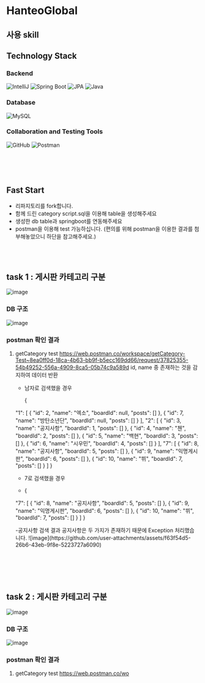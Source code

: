 # HanteoGlobal

## 사용 skill
<div>
    <h2>Technology Stack</h2>
    <section>
        <h3>Backend</h3>
        <img src="https://img.shields.io/badge/IntelliJ-000000?style=for-the-badge&logo=IntelliJ-&logoColor=white" alt="IntelliJ">
        <img src="https://img.shields.io/badge/Spring Boot-6DB33F?style=for-the-badge&logo=Spring Boot-&logoColor=white" alt="Spring Boot">
        <img src="https://img.shields.io/badge/JPA-6DB33F?style=for-the-badge&logo=JPA-&logoColor=white" alt="JPA">
        <img src="https://img.shields.io/badge/Java-4B4B77?style=for-the-badge&logo=Java-&logoColor=white" alt="Java">
    </section>
    <section>
        <h3>Database</h3>
        <img src="https://img.shields.io/badge/MySQL-4479A1?style=for-the-badge&logo=MySQL-&logoColor=white" alt="MySQL">
    </section>
    <section>
        <h3>Collaboration and Testing Tools</h3>
        <img src="https://img.shields.io/badge/GitHub-181717?style=for-the-badge&logo=GitHub-&logoColor=white" alt="GitHub">
        <img src="https://img.shields.io/badge/Postman-FF6C37?style=for-the-badge&logo=Postman&logoColor=white" alt="Postman">
    </section>
</div>
</br></br></br></br>

## Fast Start
- 리파지토리를 fork합니다.
- 함께 드린 category script.sql을 이용해 table을 생성해주세요
- 생성한 db table과 springboot를 연동해주세요
- postman을 이용해 test 가능하십니다.
(편의를 위해 postman을 이용한 결과를 첨부해놓았으니 하단을 참고해주세요.)
</br></br></br></br>

## task 1 : 게시판 카테고리 구분
![image](https://github.com/user-attachments/assets/9e1ca0c0-2848-491a-861a-c2b6f072d8e9)

### DB 구조
![image](https://github.com/user-attachments/assets/665156da-901b-4aab-9f69-ef6fd9a795f6)

### postman 확인 결과
1. getCategory test
   https://web.postman.co/workspace/getCategory-Test~8ea0ff0d-18ca-4b63-bb9f-b5ecc169dd66/request/37825355-54b49252-556a-4909-8ca5-05b74c9a589d
   id, name 중 존재하는 것을 감지하여 데이터 반환

   - 남자로 검색했을 경우
     <p>
       {
    "1": [
        {
            "id": 2,
            "name": "엑소",
            "boardId": null,
            "posts": []
        },
        {
            "id": 7,
            "name": "방탄소년단",
            "boardId": null,
            "posts": []
        }
    ],
    "2": [
        {
            "id": 3,
            "name": "공지사항",
            "boardId": 1,
            "posts": []
        },
        {
            "id": 4,
            "name": "첸",
            "boardId": 2,
            "posts": []
        },
        {
            "id": 5,
            "name": "백현",
            "boardId": 3,
            "posts": []
        },
        {
            "id": 6,
            "name": "시우민",
            "boardId": 4,
            "posts": []
        }
    ],
    "7": [
        {
            "id": 8,
            "name": "공지사항",
            "boardId": 5,
            "posts": []
        },
        {
            "id": 9,
            "name": "익명게시판",
            "boardId": 6,
            "posts": []
        },
        {
            "id": 10,
            "name": "뷔",
            "boardId": 7,
            "posts": []
        }
    ]
}
     </p>

   - 7로 검색했을 경우
   - <p>
     {
    "7": [
        {
            "id": 8,
            "name": "공지사항",
            "boardId": 5,
            "posts": []
        },
        {
            "id": 9,
            "name": "익명게시판",
            "boardId": 6,
            "posts": []
        },
        {
            "id": 10,
            "name": "뷔",
            "boardId": 7,
            "posts": []
        }
    ]
}
   </p>
   -공지사항 검색 결과
   공지사항은 두 가지가 존재하기 때문에 Exception 처리했습니다.
   ![image](https://github.com/user-attachments/assets/f63f54d5-26b6-43eb-9f8e-5223727a6090)
</br></br></br></br>

## task 2 : 게시판 카테고리 구분
![image](https://github.com/user-attachments/assets/9e1ca0c0-2848-491a-861a-c2b6f072d8e9)

### DB 구조
![image](https://github.com/user-attachments/assets/665156da-901b-4aab-9f69-ef6fd9a795f6)

### postman 확인 결과
1. getCategory test
   https://web.postman.co/wo

     
